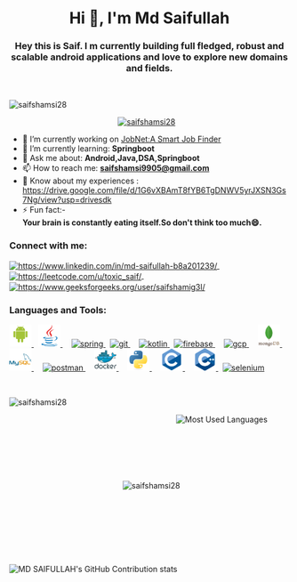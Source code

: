 <h1 align="center">Hi 👋, I'm Md Saifullah</h1>

<div><h3 align="center" style=text:justify>Hey this is Saif. I m currently building full fledged, robust and scalable android applications and love to explore new domains and fields.</h3>
</div>
&nbsp;
<p align="left"> <img src="https://komarev.com/ghpvc/?username=saifshamsi28&label=Profile%20views&color=0e75b6&style=flat" alt="saifshamsi28" /> </p>
<p align="center"> 
  <a href="https://github.com/ryo-ma/github-profile-trophy">
    <img src="https://github-profile-trophy.vercel.app/?username=saifshamsi28" alt="saifshamsi28" style="margin-right: 10px;" />
  </a>
</p>

- 🔭 I’m currently working on [JobNet:A Smart Job Finder](https://github.com/saifshamsi28/JobNet-Springboot-backend)
- 🌱 I’m currently learning: **Springboot**
- 💬 Ask me about: **Android,Java,DSA,Springboot**
- 📫 How to reach me: **saifshamsi9905@gmail.com**
- 📄 Know about my experiences :<br>
  https://drive.google.com/file/d/1G6vXBAmT8fYB6TgDNWV5yrJXSN3Gs7Ng/view?usp=drivesdk
- ⚡ Fun fact:- <br>
  **Your brain is constantly eating itself.So don't think too much😄.**

<h3 align="left">Connect with me:</h3>
<p align="left">
  <a href="https://linkedin.com/in/https://www.linkedin.com/in/md-saifullah-b8a201239/" target="blank">
    <img align="center" src="https://raw.githubusercontent.com/rahuldkjain/github-profile-readme-generator/master/src/images/icons/Social/linked-in-alt.svg" alt="https://www.linkedin.com/in/md-saifullah-b8a201239/" height="30" width="40" />
  </a>
  &nbsp;
  &nbsp;<!-- Adds space between icons -->
  <a href="https://www.leetcode.com/https://leetcode.com/u/toxic_saif/" target="blank">
    <img align="center" src="https://raw.githubusercontent.com/rahuldkjain/github-profile-readme-generator/master/src/images/icons/Social/leet-code.svg" alt="https://leetcode.com/u/toxic_saif/" height="30" width="40" />
  </a>
  &nbsp;
  &nbsp;
  <a href="https://auth.geeksforgeeks.org/user/https://www.geeksforgeeks.org/user/saifshamig3l/" target="blank">
    <img align="center" src="https://raw.githubusercontent.com/rahuldkjain/github-profile-readme-generator/master/src/images/icons/Social/geeks-for-geeks.svg" alt="https://www.geeksforgeeks.org/user/saifshamig3l/" height="30" width="40" />
  </a>
</p>

<h3 align="left">Languages and Tools:</h3>
<p align="left">
  <a href="https://developer.android.com" target="_blank" rel="noreferrer">
    <img src="https://raw.githubusercontent.com/devicons/devicon/master/icons/android/android-original-wordmark.svg" alt="android" width="40" height="40"/>
  </a>
  &nbsp; <!-- Adds space between icons -->
  <a href="https://www.java.com" target="_blank" rel="noreferrer">
    <img src="https://raw.githubusercontent.com/devicons/devicon/master/icons/java/java-original.svg" alt="java" width="40" height="40"/>
  </a>
  &nbsp;
  &nbsp;
  <a href="https://spring.io/" target="_blank" rel="noreferrer">
    <img src="https://www.vectorlogo.zone/logos/springio/springio-icon.svg" alt="spring" width="40" height="40"/>
  </a>
  &nbsp;
  <a href="https://git-scm.com/" target="_blank" rel="noreferrer">
    <img src="https://www.vectorlogo.zone/logos/git-scm/git-scm-icon.svg" alt="git" width="40" height="40"/>
  </a>
  &nbsp;
  &nbsp;
  <a href="https://kotlinlang.org" target="_blank" rel="noreferrer">
    <img src="https://www.vectorlogo.zone/logos/kotlinlang/kotlinlang-icon.svg" alt="kotlin" width="40" height="40"/>
  </a>
  &nbsp;
  <a href="https://firebase.google.com/" target="_blank" rel="noreferrer">
    <img src="https://www.vectorlogo.zone/logos/firebase/firebase-icon.svg" alt="firebase" width="40" height="40"/>
  </a>
  &nbsp;
  &nbsp;
  <a href="https://cloud.google.com" target="_blank" rel="noreferrer">
    <img src="https://www.vectorlogo.zone/logos/google_cloud/google_cloud-icon.svg" alt="gcp" width="40" height="40"/>
  </a>
  &nbsp;
  &nbsp;
  <a href="https://www.mongodb.com/" target="_blank" rel="noreferrer">
    <img src="https://raw.githubusercontent.com/devicons/devicon/master/icons/mongodb/mongodb-original-wordmark.svg" alt="mongodb" width="40" height="40"/>
  </a>
  &nbsp;
  &nbsp;
  <a href="https://www.mysql.com/" target="_blank" rel="noreferrer">
    <img src="https://raw.githubusercontent.com/devicons/devicon/master/icons/mysql/mysql-original-wordmark.svg" alt="mysql" width="40" height="40"/>
  </a>
  &nbsp;
  &nbsp;
  <a href="https://postman.com" target="_blank" rel="noreferrer">
    <img src="https://www.vectorlogo.zone/logos/getpostman/getpostman-icon.svg" alt="postman" width="40" height="40"/>
  </a>
  &nbsp;
  &nbsp;
  <a href="https://www.docker.com/" target="_blank" rel="noreferrer">
    <img src="https://raw.githubusercontent.com/devicons/devicon/master/icons/docker/docker-original-wordmark.svg" alt="docker" width="40" height="40"/>
  </a>
  &nbsp;
  &nbsp;
  <a href="https://www.python.org" target="_blank" rel="noreferrer">
    <img src="https://raw.githubusercontent.com/devicons/devicon/master/icons/python/python-original.svg" alt="python" width="40" height="40"/>
  </a>
  &nbsp;
  &nbsp;
  <a href="https://www.cprogramming.com/" target="_blank" rel="noreferrer">
    <img src="https://raw.githubusercontent.com/devicons/devicon/master/icons/c/c-original.svg" alt="c" width="40" height="40"/>
  </a>
  &nbsp;
  &nbsp;
  <a href="https://www.w3schools.com/cpp/" target="_blank" rel="noreferrer">
    <img src="https://raw.githubusercontent.com/devicons/devicon/master/icons/cplusplus/cplusplus-original.svg" alt="cplusplus" width="40" height="40"/>
  </a>
  &nbsp;
  <a href="https://www.selenium.dev" target="_blank" rel="noreferrer">
    <img src="https://raw.githubusercontent.com/detain/svg-logos/780f25886640cef088af994181646db2f6b1a3f8/svg/selenium-logo.svg" alt="selenium" width="40" height="40"/>
  </a>
</p>
  &nbsp;
  &nbsp;
<p>&nbsp;
  <img align="left" src="https://github-readme-stats.vercel.app/api?username=saifshamsi28&show_icons=true&theme=dark#gh-dark-mode-only&locale=en" alt="saifshamsi28" width="300" height="150"" />
  <img align="right" src="https://github-readme-streak-stats.herokuapp.com/?user=saifshamsi28&show_icons=true&theme=dark#gh-dark-mode-only" alt="saifshamsi28" width="300" height="150"/>
</p>

  ![Most Used Languages](https://github-readme-stats.vercel.app/api/top-langs/?username=saifshamsi28&layout=donut)

![MD SAIFULLAH's GitHub Contribution stats](https://github-contributor-stats.vercel.app/api?username=saifshamsi28&theme=dark#gh-dark-mode-only&combine_all_yearly_contributions=true&limit=5)


